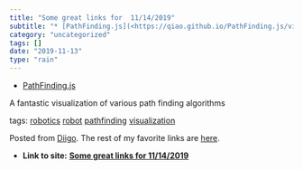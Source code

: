 ```yaml
---
title: "Some great links for  11/14/2019"
subtitle: "* [PathFinding.js](<https://qiao.github.io/PathFinding.js/visual/>)"
category: "uncategorized"
tags: []
date: "2019-11-13"
type: "rain"
---
```

* [PathFinding.js](<https://qiao.github.io/PathFinding.js/visual/>)

A fantastic visualization of various path finding algorithms

tags: [robotics](<https://www.diigo.com/user/pitosalas/robotics>)
[robot](<https://www.diigo.com/user/pitosalas/robot>)
[pathfinding](<https://www.diigo.com/user/pitosalas/pathfinding>)
[visualization](<https://www.diigo.com/user/pitosalas/visualization>)

Posted from [Diigo](<https://www.diigo.com>). The rest of my favorite links
are [here](<https://www.diigo.com/user/pitosalas>).


* **Link to site:** **[Some great links for  11/14/2019](None)**